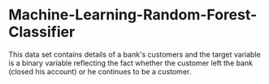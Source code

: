 # Machine-Learning-Random-Forest-Classifier
This data set contains details of a bank's customers and the target variable is a binary variable reflecting the fact whether the customer left the bank (closed his account) or he continues to be a customer.
